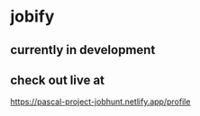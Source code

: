 # jobify

## currently in development
## check out live at 
https://pascal-project-jobhunt.netlify.app/profile
